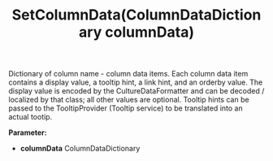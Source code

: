 ﻿---
uid: crmscript_ref_NSArchiveListItem_SetColumnData
title: SetColumnData(ColumnDataDictionary columnData)
intellisense: NSArchiveListItem.SetColumnData
keywords: NSArchiveListItem, GetColumnData
so.topic: reference
---

Dictionary of column name - column data items. Each column data item contains a display value, a tooltip hint, a link hint, and an orderby value. <para/>The display value is encoded by the CultureDataFormatter and can be decoded / localized by that class; all other values are optional. <para/>Tooltip hints can be passed to the TooltipProvider (Tooltip service) to be translated into an actual tootip.

**Parameter:** 
 - **columnData** ColumnDataDictionary


